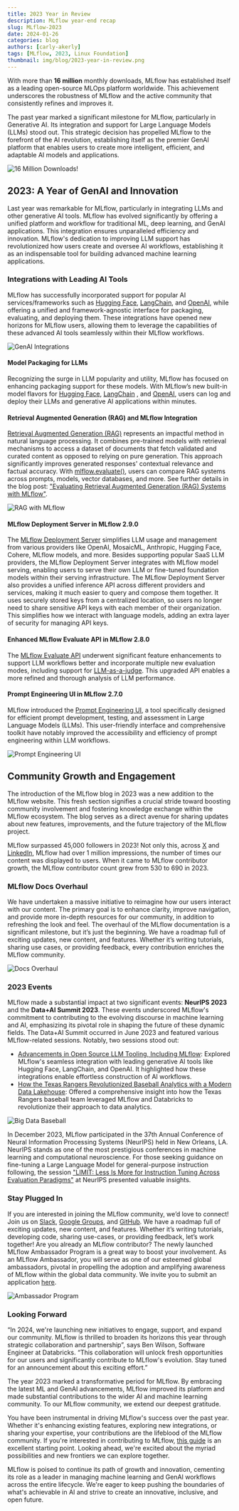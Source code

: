 ```yaml
---
title: 2023 Year in Review
description: MLflow year-end recap
slug: MLflow-2023
date: 2024-01-26
categories: blog
authors: [carly-akerly]
tags: [MLflow, 2023, Linux Foundation]
thumbnail: img/blog/2023-year-in-review.png
---
```


With more than **16 million** monthly downloads, MLflow has established itself as a leading open-source MLOps platform worldwide.
This achievement underscores the robustness of MLflow and the active community that consistently refines and improves it.

The past year marked a significant milestone for MLflow, particularly in Generative AI. Its integration and support for Large Language Models
(LLMs) stood out. This strategic decision has propelled MLflow to the forefront of the AI revolution, establishing itself as the premier GenAI
platform that enables users to create more intelligent, efficient, and adaptable AI models and applications.

<!-- truncate -->

![16 Million Downloads!](download-graph.png)

## 2023: A Year of GenAI and Innovation

Last year was remarkable for MLflow, particularly in integrating LLMs and other generative AI tools. MLflow has evolved significantly by offering
a unified platform and workflow for traditional ML, deep learning, and GenAI applications. This integration ensures unparalleled efficiency and
innovation. MLflow's dedication to improving LLM support has revolutionized how users create and oversee AI workflows, establishing it as an
indispensable tool for building advanced machine learning applications.

### Integrations with Leading AI Tools

MLflow has successfully incorporated support for popular AI services/frameworks such as [Hugging Face](https://huggingface.co/),
[LangChain](https://www.langchain.com/), and [OpenAI](https://openai.com/), while offering a unified and framework-agnostic interface for
packaging, evaluating, and deploying them. These integrations have opened new horizons for MLflow users, allowing them to leverage the capabilities
of these advanced AI tools seamlessly within their MLflow workflows.

![GenAI Integrations](integrations.png)

#### Model Packaging for LLMs

Recognizing the surge in LLM popularity and utility, MLflow has focused on enhancing packaging support for these models. With MLflow’s new built-in
model flavors for [Hugging Face](https://www.mlflow.org/docs/latest/llms/transformers/index.html), [LangChain](https://www.mlflow.org/docs/latest/llms/langchain/index.html)
, and [OpenAI](https://www.mlflow.org/docs/latest/llms/openai/index.html), users can log and deploy their LLMs and generative AI applications within minutes.

#### Retrieval Augmented Generation (RAG) and MLflow Integration

[Retrieval Augmented Generation (RAG)](https://mlflow.org/docs/latest/llms/rag/index.html) represents an impactful method in natural language processing.
It combines pre-trained models with retrieval mechanisms to access a dataset of documents that fetch validated and curated content as opposed to relying
on pure generation. This approach significantly improves generated responses' contextual relevance and factual accuracy. With
[mlflow.evaluate()](https://www.mlflow.org/docs/latest/llms/llm-evaluate/index.html), users can compare RAG systems across prompts, models, vector
databases, and more. See further details in the blog post:
["Evaluating Retrieval Augmented Generation (RAG) Systems with MLflow"](https://medium.com/@dliden/evaluating-retrieval-augmented-generation-rag-systems-with-mlflow-cf09a74faadb).

![RAG with MLflow](rag.webp)

#### MLflow Deployment Server in MLflow 2.9.0

The [MLflow Deployment Server](https://www.mlflow.org/docs/latest/llms/deployments/index.html) simplifies LLM usage and management from various providers
like OpenAI, MosaicML, Anthropic, Hugging Face, Cohere, MLflow models, and more. Besides supporting popular SaaS LLM providers, the MLflow Deployment Server
integrates with MLflow model serving, enabling users to serve their own LLM or fine-tuned foundation models within their serving infrastructure.
The MLflow Deployment Server also provides a unified inference API across different providers and services, making it much easier to query and compose
them together. It uses securely stored keys from a centralized location, so users no longer need to share sensitive API keys with each member of their
organization. This simplifies how we interact with language models, adding an extra layer of security for managing API keys.

#### Enhanced MLflow Evaluate API in MLflow 2.8.0

The [MLflow Evaluate API](https://mlflow.org/docs/latest/llms/llm-evaluate/index.html) underwent significant feature enhancements to support LLM
workflows better and incorporate multiple new evaluation modes, including support for
[LLM-as-a-judge](https://mlflow.org/docs/latest/llms/llm-evaluate/index.html#metrics-with-llm-as-the-judge). This upgraded API enables a more refined
and thorough analysis of LLM performance.

#### Prompt Engineering UI in MLflow 2.7.0

MLflow introduced the [Prompt Engineering UI](https://mlflow.org/docs/latest/llms/prompt-engineering/index.html), a tool specifically designed for efficient prompt
development, testing, and assessment in Large Language Models (LLMs). This user-friendly interface and comprehensive toolkit have notably improved the
accessibility and efficiency of prompt engineering within LLM workflows.

![Prompt Engineering UI](prompt-engineering.png)

## Community Growth and Engagement

The introduction of the MLflow blog in 2023 was a new addition to the MLflow website. This fresh section signifies a crucial stride toward boosting
community involvement and fostering knowledge exchange within the MLflow ecosystem. The blog serves as a direct avenue for sharing updates about new
features, improvements, and the future trajectory of the MLflow project.

MLflow surpassed 45,000 followers in 2023! Not only this, across [X](https://twitter.com/MLflow?ref_src=twsrc%5Egoogle%7Ctwcamp%5Eserp%7Ctwgr%5Eauthor)
and [LinkedIn](https://www.linkedin.com/company/mlflow-org/), MLflow had over 1 million impressions, the number of times our
content was displayed to users. When it came to MLflow contributor growth, the MLflow contributor count grew from 530 to 690 in 2023.

### MLflow Docs Overhaul

We have undertaken a massive initiative to reimagine how our users interact with our content. The primary goal is to enhance clarity, improve navigation,
and provide more in-depth resources for our community, in addition to refreshing the look and feel. The overhaul of the MLflow documentation is a significant
milestone, but it’s just the beginning. We have a roadmap full of exciting updates, new content, and features. Whether it’s writing tutorials, sharing use cases,
or providing feedback, every contribution enriches the MLflow community.

![Docs Overhaul](docs-overhaul.png)

### 2023 Events

MLflow made a substantial impact at two significant events: **NeurIPS 2023** and the **Data+AI Summit 2023**. These events underscored MLflow's commitment
to contributing to the evolving discourse in machine learning and AI, emphasizing its pivotal role in shaping the future of these dynamic fields.
The Data+AI Summit occurred in June 2023 and featured various MLflow-related sessions. Notably, two sessions stood out:

- [Advancements in Open Source LLM Tooling, Including MLflow](https://www.youtube.com/watch?v=WpudXKAZQNI): Explored MLflow's seamless integration
  with leading generative AI tools like Hugging Face, LangChain, and OpenAI. It highlighted how these integrations enable effortless construction of AI workflows.
- [How the Texas Rangers Revolutionized Baseball Analytics with a Modern Data Lakehouse](https://www.youtube.com/watch?v=MYqXfMqEUq4): Offered a
  comprehensive insight into how the Texas Rangers baseball team leveraged MLflow and Databricks to revolutionize their approach to data analytics.

![Big Data Baseball](baseball.png)

In December 2023, MLflow participated in the 37th Annual Conference of Neural Information Processing Systems (NeurIPS) held in New Orleans, LA. NeurIPS
stands as one of the most prestigious conferences in machine learning and computational neuroscience.
For those seeking guidance on fine-tuning a Large Language Model for general-purpose instruction following, the session
["LIMIT: Less Is More for Instruction Tuning Across Evaluation Paradigms"](https://arxiv.org/abs/2311.13133) at NeurIPS presented valuable insights.

### Stay Plugged In

If you are interested in joining the MLflow community, we’d love to connect! Join us on
[Slack](https://mlflow-users.slack.com/ssb/redirect), [Google Groups](https://groups.google.com/g/mlflow-users), and [GitHub](https://github.com/mlflow/mlflow/).
We have a roadmap full of exciting updates, new content, and features. Whether it’s writing tutorials, developing code, sharing use-cases, or providing feedback, let’s work together!
Are you already an MLflow contributor? The newly launched MLflow Ambassador Program is a great way to boost your involvement. As an MLflow Ambassador,
you will serve as one of our esteemed global ambassadors, pivotal in propelling the adoption and amplifying awareness of MLflow within the global data
community. We invite you to submit an application [here](https://forms.gle/adAPNvH6aVq4diPF9).

![Ambassador Program](ambassador-program.png)

### Looking Forward

“In 2024, we're launching new initiatives to engage, support, and expand our community. MLflow is thrilled to broaden its horizons this year through strategic
collaboration and partnership”, says Ben Wilson, Software Engineer at Databricks. “This collaboration will unlock fresh opportunities for our users and
significantly contribute to MLflow's evolution. Stay tuned for an announcement about this exciting effort.”

The year 2023 marked a transformative period for MLflow. By embracing the latest ML and GenAI advancements, MLflow improved its platform and made substantial
contributions to the wider AI and machine learning community. To our MLflow community, we extend our deepest gratitude.

You have been instrumental in driving MLflow's success over the past year. Whether it's enhancing existing features, exploring new integrations, or sharing
your expertise, your contributions are the lifeblood of the MLflow community. If you're interested in contributing to MLflow,
[this guide](https://github.com/mlflow/mlflow/blob/master/CONTRIBUTING.md) is an excellent starting point. Looking ahead, we're excited about the myriad
possibilities and new frontiers we can explore together.

MLflow is poised to continue its path of growth and innovation, cementing its role as a leader in managing machine learning and GenAI workflows across the
entire lifecycle. We're eager to keep pushing the boundaries of what's achievable in AI and strive to create an innovative, inclusive, and open future.
